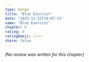 ```yaml
---
type: manga
title: "Blue Exorcist"
date: "2023-11-22T19:07:33"
name: "Blue Exorcist"
chapter: 6
rating: 4
ratingEmoji: ⭐️⭐️⭐️⭐️
share: false
---
```


*[No review was written for this chapter]*
